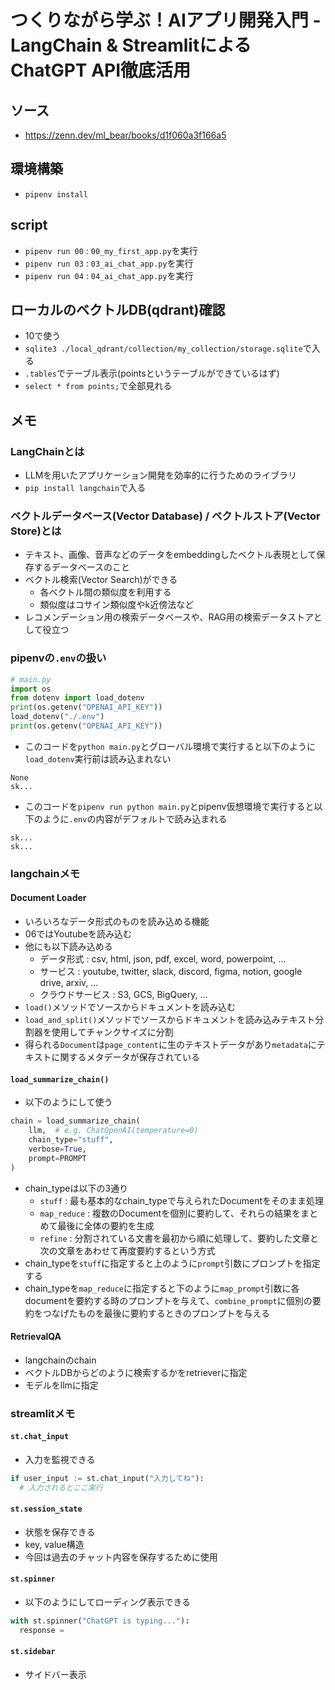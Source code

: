 # つくりながら学ぶ！AIアプリ開発入門 - LangChain & StreamlitによるChatGPT API徹底活用

## ソース
- https://zenn.dev/ml_bear/books/d1f060a3f166a5

## 環境構築
- `pipenv install`

## script
- `pipenv run 00` : `00_my_first_app.py`を実行
- `pipenv run 03` : `03_ai_chat_app.py`を実行
- `pipenv run 04` : `04_ai_chat_app.py`を実行

## ローカルのベクトルDB(qdrant)確認
- 10で使う
- `sqlite3 ./local_qdrant/collection/my_collection/storage.sqlite`で入る
- `.tables`でテーブル表示(pointsというテーブルができているはず)
- `select * from points;`で全部見れる

## メモ
###  LangChainとは
- LLMを用いたアプリケーション開発を効率的に行うためのライブラリ
- `pip install langchain`で入る

### ベクトルデータベース(Vector Database) / ベクトルストア(Vector Store)とは
- テキスト、画像、音声などのデータをembeddingしたベクトル表現として保存するデータベースのこと
- ベクトル検索(Vector Search)ができる
  - 各ベクトル間の類似度を利用する
  - 類似度はコサイン類似度やk近傍法など
- レコメンデーション用の検索データベースや、RAG用の検索データストアとして役立つ

### pipenvの`.env`の扱い
```python
# main.py
import os
from dotenv import load_dotenv
print(os.getenv("OPENAI_API_KEY"))
load_dotenv("./.env")
print(os.getenv("OPENAI_API_KEY"))
```
- このコードを`python main.py`とグローバル環境で実行すると以下のように`load_dotenv`実行前は読み込まれない
```
None
sk...
```
- このコードを`pipenv run python main.py`とpipenv仮想環境で実行すると以下のように`.env`の内容がデフォルトで読み込まれる
```
sk...
sk...
```

### langchainメモ
#### Document Loader
- いろいろなデータ形式のものを読み込める機能
- 06ではYoutubeを読み込む
- 他にも以下読み込める
  - データ形式 : csv, html, json, pdf, excel, word, powerpoint, ...
  - サービス : youtube, twitter, slack, discord, figma, notion, google drive, arxiv, ...
  - クラウドサービス : S3, GCS, BigQuery, ...
- `load()`メソッドでソースからドキュメントを読み込む
- `load_and_split()`メソッドでソースからドキュメントを読み込みテキスト分割器を使用してチャンクサイズに分割
- 得られる`Document`は`page_content`に生のテキストデータがあり`metadata`にテキストに関するメタデータが保存されている
#### `load_summarize_chain()`
- 以下のようにして使う
```python
chain = load_summarize_chain(
    llm,  # e.g. ChatOpenAI(temperature=0)
    chain_type="stuff",
    verbose=True,
    prompt=PROMPT
)
```
- chain_typeは以下の3通り
  - `stuff` : 最も基本的なchain_typeで与えられたDocumentをそのまま処理
  - `map_reduce` : 複数のDocumentを個別に要約して、それらの結果をまとめて最後に全体の要約を生成
  - `refine` : 分割されている文書を最初から順に処理して、要約した文章と次の文章をあわせて再度要約するという方式
- chain_typeを`stuff`に指定すると上のように`prompt`引数にプロンプトを指定する
- chain_typeを`map_reduce`に指定すると下のように`map_prompt`引数に各documentを要約する時のプロンプトを与えて、`combine_prompt`に個別の要約をつなげたものを最後に要約するときのプロンプトを与える

#### RetrievalQA
- langchainのchain
- ベクトルDBからどのように検索するかをretrieverに指定
- モデルをllmに指定

### streamlitメモ
#### `st.chat_input`
- 入力を監視できる
```python
if user_input := st.chat_input("入力してね"):
  # 入力されるとここ実行
```
#### `st.session_state`
- 状態を保存できる
- key, value構造
- 今回は過去のチャット内容を保存するために使用
#### `st.spinner`
- 以下のようにしてローディング表示できる
```python
with st.spinner("ChatGPT is typing..."):
  response = 
```
#### `st.sidebar`
- サイドバー表示